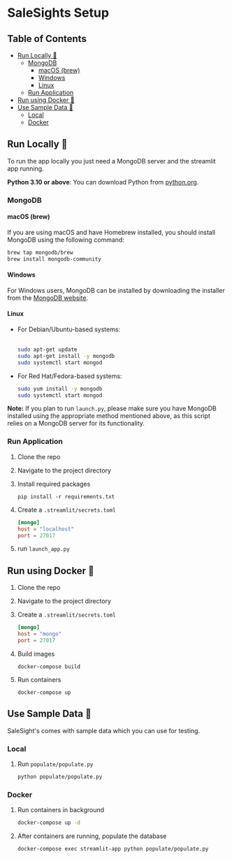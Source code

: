 # SaleSights Setup

## Table of Contents
- [Run Locally 🚀](#run-locally-)
  - [MongoDB](#mongodb)
    - [macOS (brew)](#macos-brew)
    - [Windows](#windows)
    - [Linux](#linux)
  - [Run Application](#run-application)
- [Run using Docker 🐋](#run-using-docker-)
- [Use Sample Data 📂](#use-sample-data-)
  - [Local](#local)
  - [Docker](#docker)

## Run Locally 🚀

To run the app locally you just need a MongoDB server and the streamlit app running.

**Python 3.10 or above**: You can download Python from [python.org](https://www.python.org/downloads/).

### MongoDB

#### macOS (brew) 
If you are using macOS and have Homebrew installed, you should install MongoDB using the following command:
```bash
brew tap mongodb/brew
brew install mongodb-community
```

#### Windows
For Windows users, MongoDB can be installed by downloading the installer from the [MongoDB website](https://www.mongodb.com/try/download/community).

#### Linux
- For Debian/Ubuntu-based systems:<br><br>
    ```bash
    sudo apt-get update
    sudo apt-get install -y mongodb
    sudo systemctl start mongod
    ```

- For Red Hat/Fedora-based systems:  
    ```bash
    sudo yum install -y mongodb
    sudo systemctl start mongod
    ```

**Note:**
If you plan to run `launch.py`, please make sure you have MongoDB installed using the appropriate method mentioned above, as this script relies on a MongoDB server for its functionality.

### Run Application

1. Clone the repo

2. Navigate to the project directory

3. Install required packages
    ```
    pip install -r requirements.txt
    ```

4. Create a `.streamlit/secrets.toml`
    ```toml
    [mongo]
    host = "localhost"
    port = 27017
    ```

6. run `launch_app.py`

## Run using Docker 🐋

1. Clone the repo

2. Navigate to the project directory

3. Create a `.streamlit/secrets.toml`
    ```toml
    [mongo]
    host = "mongo"
    port = 27017
    ```

4. Build images
    ```
    docker-compose build
    ```

5. Run containers
    ```
    docker-compose up
    ```

## Use Sample Data 📂

SaleSight's comes with sample data which you can use for testing. 

### Local
1. Run `populate/populate.py`
    ```bash
    python populate/populate.py
    ```

### Docker
1. Run containers in background
    ```bash
    docker-compose up -d
    ```

2. After containers are running, populate the database
    ```bash
   docker-compose exec streamlit-app python populate/populate.py
    ```


